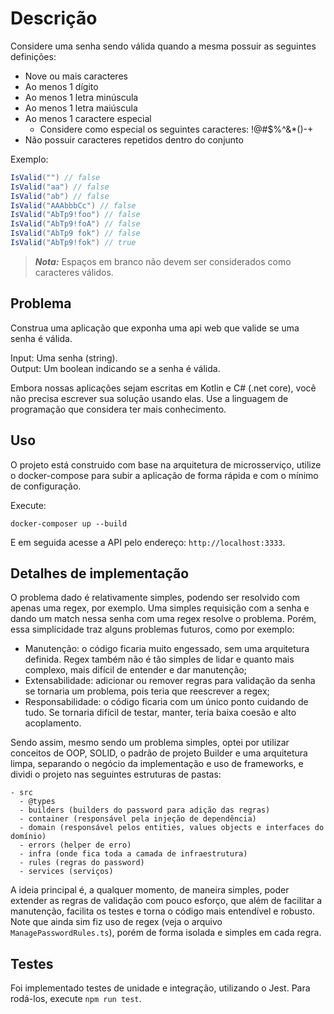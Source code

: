 # Descrição

Considere uma senha sendo válida quando a mesma possuir as seguintes definições:

- Nove ou mais caracteres
- Ao menos 1 dígito
- Ao menos 1 letra minúscula
- Ao menos 1 letra maiúscula
- Ao menos 1 caractere especial
  - Considere como especial os seguintes caracteres: !@#$%^&\*()-+
- Não possuir caracteres repetidos dentro do conjunto

Exemplo:

```c#
IsValid("") // false
IsValid("aa") // false
IsValid("ab") // false
IsValid("AAAbbbCc") // false
IsValid("AbTp9!foo") // false
IsValid("AbTp9!foA") // false
IsValid("AbTp9 fok") // false
IsValid("AbTp9!fok") // true
```

> **_Nota:_** Espaços em branco não devem ser considerados como caracteres válidos.

## Problema

Construa uma aplicação que exponha uma api web que valide se uma senha é válida.

Input: Uma senha (string).  
Output: Um boolean indicando se a senha é válida.

Embora nossas aplicações sejam escritas em Kotlin e C# (.net core), você não precisa escrever sua solução usando elas. Use a linguagem de programação que considera ter mais conhecimento.

## Uso

O projeto está construido com base na arquitetura de microsserviço, utilize o docker-compose para subir a aplicação de forma rápida e com o mínimo de configuração.

Execute:

`docker-composer up --build`

E em seguida acesse a API pelo endereço: `http://localhost:3333`.

## Detalhes de implementação

O problema dado é relativamente simples, podendo ser resolvido com apenas uma regex, por exemplo. Uma simples requisição com a senha e dando um match nessa senha com uma regex resolve o problema. Porém, essa simplicidade traz alguns problemas futuros, como por exemplo:

- Manutenção: o código ficaria muito engessado, sem uma arquitetura definida. Regex também não é tão simples de lidar e quanto mais complexo, mais difícil de entender e dar manutenção;
- Extensabilidade: adicionar ou remover regras para validação da senha se tornaria um problema, pois teria que reescrever a regex;
- Responsabilidade: o código ficaria com um único ponto cuidando de tudo. Se tornaria difícil de testar, manter, teria baixa coesão e alto acoplamento.

Sendo assim, mesmo sendo um problema simples, optei por utilizar conceitos de OOP, SOLID, o padrão de projeto Builder e uma arquitetura limpa, separando o negócio da implementação e uso de frameworks, e dividi o projeto nas seguintes estruturas de pastas:

```
- src
  - @types
  - builders (builders do password para adição das regras)
  - container (responsável pela injeção de dependência)
  - domain (responsável pelos entities, values objects e interfaces do domínio)
  - errors (helper de erro)
  - infra (onde fica toda a camada de infraestrutura)
  - rules (regras do password)
  - services (serviços)

```

A ideia principal é, a qualquer momento, de maneira simples, poder extender as regras de validação com pouco esforço, que além de facilitar a manutenção, facilita os testes e torna o código mais entendível e robusto. Note que ainda sim fiz uso de regex (veja o arquivo `ManagePasswordRules.ts`), porém de forma isolada e simples em cada regra.

## Testes

Foi implementado testes de unidade e integração, utilizando o Jest. Para rodá-los, execute `npm run test`.
